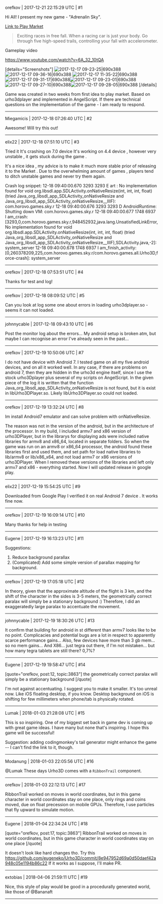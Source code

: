 orefkov | 2017-12-21 22:15:29 UTC | #1

Hi All!
I present my new game - "Adrenalin Sky".

[Link to Play Market](https://play.google.com/store/apps/details?id=com.horovo.games.sky.r)

> Exciting races in free fall. When a racing car is just your body.
> Go through five high-speed trails, controlling your fall with accelerometer.

Gameplay video

https://www.youtube.com/watch?v=6A_32_10tQA

[details="Screenshots"]
![2017-12-17 09-23-25|690x388](upload://oiZuvrU0ID34jDvrlw6f0f8VhLR.jpg)![2017-12-17 09-36-16|690x388](upload://rFazadf6AUDIEZAA6xoJPJd2bZK.jpg)
![2017-12-17 11-35-22|690x388](upload://6FMHsCfqGP97ZptYTTOH7M02S5s.jpg)![2017-12-17 09-31-17|690x388](upload://lEKkjkjT0fwVKhbk38iIkVDhgUl.jpg)![2017-12-17 09-23-01|690x388](upload://hFbdDdvlufEZCHll6MQigsB6es4.jpg)![2017-12-17 09-27-10|690x388](upload://3LtxRKHQ6OKJYpzQoP3kVwfTNjh.jpg)![2017-12-17 09-28-05|690x388](upload://nakwvjt1njGzpAQJCsBqNEjXnJb.jpg)
[/details]

Game was created in two weeks from first idea to play market. Based on urho3dplayer and implemented in AngelScript.
If there are technical questions on the implementation of the game - I am ready to respond.

-------------------------

Miegamicis | 2017-12-18 07:26:40 UTC | #2

Awesome! Will try this out!

-------------------------

elix22 | 2017-12-18 07:51:10 UTC | #3

Tried it 
It's crashing on 7.0 device 
It's working on 4.4 device , however very unstable , it gets stuck during the game .

It's a nice idea , my advice is to make it much more stable prior of releasing it to the Market .
Due to the overwhelming amount of games , players tend to ditch unstable games and never try them again.

Crash log snippet:
12-18 09:40:00.670  3293  3293 E art     : No implementation found for void org.libsdl.app.SDLActivity.onNativeResize(int, int, int, float) (tried Java_org_libsdl_app_SDLActivity_onNativeResize and Java_org_libsdl_app_SDLActivity_onNativeResize__IIIF): com.horovo.games.sky.r
12-18 09:40:00.676  3293  3293 D AndroidRuntime: Shutting down VM: com.horovo.games.sky.r
12-18 09:40:00.677  1748  6937 I am_crash: [3293,0,com.horovo.games.sky.r,948452932,java.lang.UnsatisfiedLinkError,No implementation found for void org.libsdl.app.SDLActivity.onNativeResize(int, int, int, float) (tried Java_org_libsdl_app_SDLActivity_onNativeResize and Java_org_libsdl_app_SDLActivity_onNativeResize__IIIF),SDLActivity.java,-2]: system_server
12-18 09:40:00.678  1748  6937 I am_finish_activity: [0,260378209,225,com.horovo.games.sky.r/com.horovo.games.all.Urho3D,force-crash]: system_server

-------------------------

orefkov | 2017-12-18 07:53:51 UTC | #4

Thanks for test and log!

-------------------------

orefkov | 2017-12-18 08:09:52 UTC | #5

Can you look at log some one about errors in loading urho3dplayer.so - seems it can not loaded.

-------------------------

johnnycable | 2017-12-18 09:43:10 UTC | #6

Post the monitor log about the errors... My android setup is broken atm, but maybe I can recognise an error I've already seen in the past...

-------------------------

orefkov | 2017-12-19 10:50:06 UTC | #7

I do not have device with Android 7. I tested game on all my five android devices, and on all it worked well.
In any case, if there are problems on android 7, then they are hidden in the urho3d engine itself, since I use the stock urho3Dplayer plus several of my scripts on AngelScript.
In the given piece of the log it is written that the function Java_org_libsdl_app_SDLActivity_onNativeResize is not found, but it is exist in libUrho3DPlayer.so. Likely libUrho3DPlayer.so could not loaded.

-------------------------

orefkov | 2017-12-19 13:32:24 UTC | #8

Im install Android7 emulator and can solve problem with onNativeResize.

The reason was not in the version of the android, but in the architecture of the processor.
In my build, I included armv7 and x86 version of urho3DPlayer, but in the librarys for displaying ads were included native libraries for armv8 and x86_64, located in separate folders. So when the game was run on an armv8 or x86_64 processor, the android found these libraries first and used them, and set path for load native libraries to lib/armv8 or lib/x86_x64, and not load armv7 or x86 versions of urho3DPlayer. When I removed these versions of the libraries and left only armv7 and x86 - everything started. Now I will updated release in google play.

-------------------------

elix22 | 2017-12-19 15:54:25 UTC | #9

Downloaded from Google Play
I verified it on real Android 7 device .
It works fine now.

-------------------------

orefkov | 2017-12-19 16:09:14 UTC | #10

Many thanks for help in testing

-------------------------

Eugene | 2017-12-19 16:13:23 UTC | #11

Suggestions:

1. Reduce background parallax
2. (Complicated) Add some simple version of parallax mapping for background.

-------------------------

orefkov | 2017-12-19 17:05:18 UTC | #12

In theory, given that the approximate altitude of the flight is 3 km, and the shift of the character in the sides is 3-5 meters, the geometrically correct paralax will simply be a stationary background :) Therefore, I did an exaggeratedly large paralax to accentuate the movement.

-------------------------

johnnycable | 2017-12-19 18:30:26 UTC | #13

It confirm that building for android in st different than armv7 looks like to be no point. Complicacies and potential bugs are a lot in respect to apparently scarce performance gains...
Also, few devices have more than 3 gb mem... so no mem gains...
And X86... just tegra out there, if I'm not mistaken... but how many tegra tablets are still there? 0,7%?

-------------------------

Eugene | 2017-12-19 19:58:47 UTC | #14

[quote="orefkov, post:12, topic:3863"]
the geometrically correct paralax will simply be a stationary background
[/quote]

I'm not against accentuating. I suggest you to make it smaller. It's too unreal now.
Like iOS floating desktop, if you know. Desktop background on iOS is shifting for few millimeters when phone/tab is physically rotated.

-------------------------

Lumak | 2018-01-03 21:28:08 UTC | #15

This is so inspiring. One of my biggest set back in game dev is coming up with great game ideas. I have many but none that's inspiring. I hope this game will be successful!

Suggestion: adding codingmonkey's tail generator might enhance the game -- I can't find the link to it, though.

-------------------------

Modanung | 2018-01-03 22:05:56 UTC | #16

@Lumak These days Urho3D comes with a `RibbonTrail` component.

-------------------------

orefkov | 2018-01-03 22:12:13 UTC | #17

RibbonTrail worked on moves in world coordinates, but in this game character in world coordinates stay on one place, only rings and coins moved, due on float precession on mobile GPUs. Therefore, I use particles that fly upward to simulate motion.

-------------------------

Eugene | 2018-01-04 22:34:24 UTC | #18

[quote="orefkov, post:17, topic:3863"]
RibbonTrail worked on moves in world coordinates, but in this game character in world coordinates stay on one place
[/quote]

It doesn't look like hard changes tho.
Try this
https://github.com/eugeneko/Urho3D/commit/8e947952d69a0d50daef42a948c05e1194b86c22
If it works as I suppose, I'll make PR.

-------------------------

extobias | 2018-04-06 21:59:11 UTC | #19

Nice, this style of play would be good in a procedurally generated world, like those of @Bananaft

-------------------------

